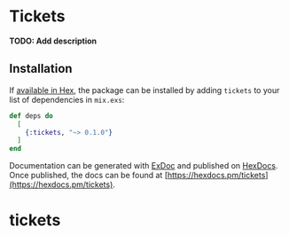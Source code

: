# Tickets

**TODO: Add description**

## Installation

If [available in Hex](https://hex.pm/docs/publish), the package can be installed
by adding `tickets` to your list of dependencies in `mix.exs`:

```elixir
def deps do
  [
    {:tickets, "~> 0.1.0"}
  ]
end
```

Documentation can be generated with [ExDoc](https://github.com/elixir-lang/ex_doc)
and published on [HexDocs](https://hexdocs.pm). Once published, the docs can
be found at [https://hexdocs.pm/tickets](https://hexdocs.pm/tickets).

# tickets
